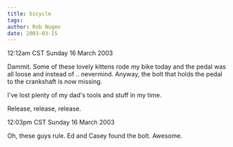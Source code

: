 ```yaml
---
title: bicycle
tags: 
author: Rob Nugen
date: 2003-03-15
---
```


<p class=date>12:12am CST Sunday 16 March 2003</p>

<p>Dammit.  Some of these lovely kittens rode my bike today and the
pedal was all loose and instead of .. nevermind.  Anyway, the bolt
that holds the pedal to the crankshaft is now missing.</p>

<p>I've lost plenty of my dad's tools and stuff in my time.</p>

<p>Release, release, release.</p>

<p class=date>12:03pm CST Sunday 16 March 2003</p>

<p>Oh, these guys rule.  Ed and Casey found the bolt.  Awesome.</p>
